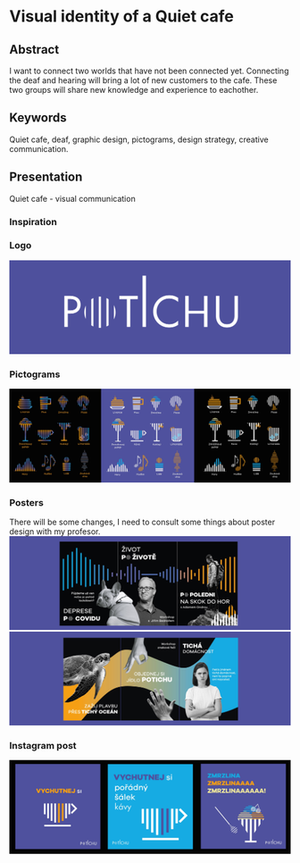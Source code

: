 # Visual identity of a Quiet cafe

## Abstract

I want to connect two worlds that have not been connected yet. Connecting the deaf and hearing will bring a lot of new customers to the cafe. These two groups will share new knowledge and experience to eachother. 

## Keywords

Quiet cafe, deaf, graphic design, pictograms, design strategy, creative communication.

## Presentation

Quiet cafe - visual communication

### Inspiration
### Logo 
![image](Logo.jpg)
### Pictograms 
![image](pictograms.jpg)
### Posters
There will be some changes, I need to consult some things about poster design with my profesor. 
![image](poster1.jpg)
![image](poster2.jpg)
### Instagram post
![image](Instagram.jpg)
